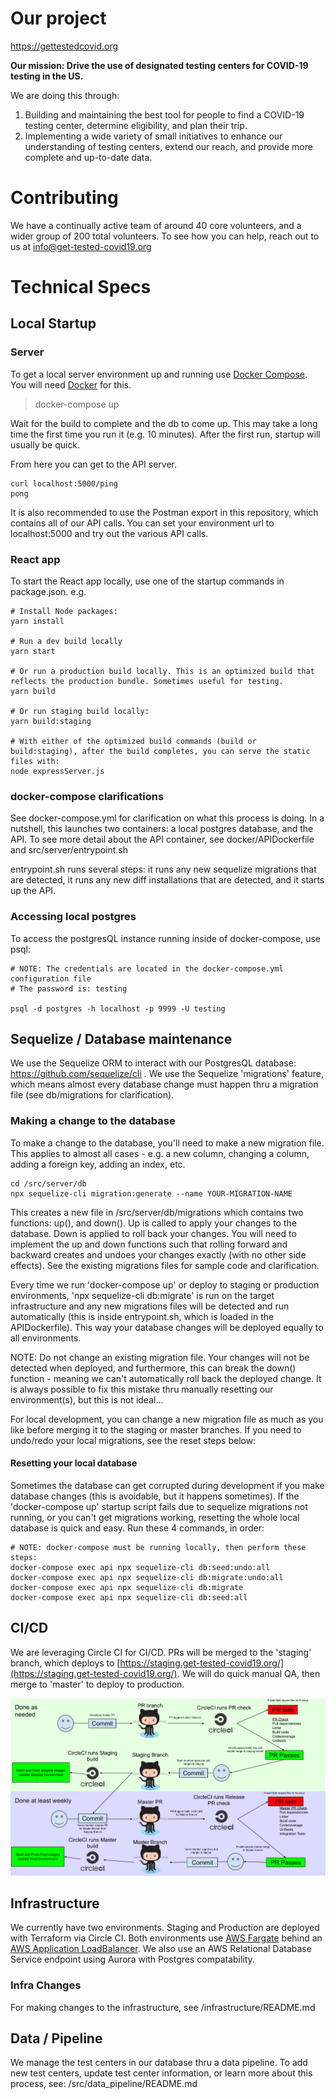 # Our project
https://gettestedcovid.org 

**Our mission: Drive the use of designated testing centers for COVID-19 testing in the US.**

We are doing this through:

1. Building and maintaining the best tool for people to find a COVID-19 testing center, determine eligibility, and plan their trip.
2. Implementing a wide variety of small initiatives to enhance our understanding of testing centers, extend our reach, and provide more complete and up-to-date data.

# Contributing

We have a continually active team of around 40 core volunteers, and a wider group of 200 total volunteers. To see how you can help, reach out to us at info@get-tested-covid19.org

# Technical Specs

## Local Startup

### Server

To get a local server environment up and running use [Docker Compose](https://docs.docker.com/compose/install/). You will need [Docker](https://docs.docker.com/get-docker/) for this.

> docker-compose up

Wait for the build to complete and the db to come up. This may take a long time the first time you run it (e.g. 10 minutes). After the first run, startup will usually be quick.

From here you can get to the API server.

```
curl localhost:5000/ping
pong
```

It is also recommended to use the Postman export in this repository, which contains all of our API calls. You can set your environment url to localhost:5000 and try out the various API calls.

### React app

To start the React app locally, use one of the startup commands in package.json. e.g.

```
# Install Node packages:
yarn install

# Run a dev build locally
yarn start

# Or run a production build locally. This is an optimized build that reflects the production bundle. Sometimes useful for testing.
yarn build

# Or run staging build locally:
yarn build:staging

# With either of the optimized build commands (build or build:staging), after the build completes, you can serve the static files with:
node expressServer.js
```

### docker-compose clarifications

See docker-compose.yml for clarification on what this process is doing. In a nutshell, this launches two containers: a local postgres database, and the API. To see more detail about the API container, see docker/APIDockerfile and  src/server/entrypoint.sh

entrypoint.sh runs several steps: it runs any new sequelize migrations that are detected, it runs any new diff installations that are detected, and it starts up the API.

### Accessing local postgres

To access the postgresQL instance running inside of docker-compose, use psql:

```
# NOTE: The credentials are located in the docker-compose.yml configuration file
# The password is: testing

psql -d postgres -h localhost -p 9999 -U testing
```

## Sequelize / Database maintenance

We use the Sequelize ORM to interact with our PostgresQL database: https://github.com/sequelize/cli . We use the Sequelize 'migrations' feature, which means almost every database change must happen thru a migration file (see db/migrations for clarification).

### Making a change to the database

To make a change to the database, you'll need to make a new migration file. This applies to almost all cases - e.g. a new column, changing a column, adding a foreign key, adding an index, etc. 

```
cd /src/server/db
npx sequelize-cli migration:generate --name YOUR-MIGRATION-NAME
```
This creates a new file in /src/server/db/migrations which contains two functions: up(), and down(). Up is called to apply your changes to the database. Down is applied to roll back your changes. You will need to implement the up and down functions such that rolling forward and backward creates and undoes your changes exactly (with no other side effects). See the existing migrations files for sample code and clarification.

Every time we run 'docker-compose up' or deploy to staging or production environments, 'npx sequelize-cli db:migrate' is run on the target infrastructure and any new migrations files will be detected and run automatically (this is inside entrypoint.sh, which is loaded in the APIDockerfile). This way your database changes will be deployed equally to all environments.

NOTE: Do not change an existing migration file. Your changes will not be detected when deployed, and furthermore, this can break the down() function - meaning we can't automatically roll back the deployed change. It is always possible to fix this mistake thru manually resetting our environment(s), but this is not ideal... 

For local development, you can change a new migration file as much as you like before merging it to the staging or master branches. If you need to undo/redo your local migrations, see the reset steps below:

#### Resetting your local database

Sometimes the database can get corrupted during development if you make database changes (this is avoidable, but it happens sometimes). If the 'docker-compose up' startup script fails due to sequelize migrations not running, or you can't get migrations working, resetting the whole local database is quick and easy. Run these 4 commands, in order:

```
# NOTE: docker-compose must be running locally, then perform these steps:
docker-compose exec api npx sequelize-cli db:seed:undo:all
docker-compose exec api npx sequelize-cli db:migrate:undo:all
docker-compose exec api npx sequelize-cli db:migrate
docker-compose exec api npx sequelize-cli db:seed:all
```

## CI/CD

We are leveraging Circle CI for CI/CD. PRs will be merged to the 'staging' branch, which deploys to [https://staging.get-tested-covid19.org/](https://staging.get-tested-covid19.org/). We will do quick manual QA, then merge to 'master' to deploy to production.

![CI](./Documentation/images/gtcv19ci.svg)

## Infrastructure

We currently have two environments. Staging and Production are deployed with Terraform via Circle CI.  Both environments use [AWS Fargate](https://aws.amazon.com/fargate/) behind an [AWS Application LoadBalancer](https://docs.aws.amazon.com/elasticloadbalancing/latest/application/introduction.html). We also use an AWS Relational Database Service endpoint using Aurora with Postgres compatability.  

### Infra Changes

For making changes to the infrastructure, see /infrastructure/README.md

## Data / Pipeline

We manage the test centers in our database thru a data pipeline. To add new test centers, update test center information, or learn more about this process, see: /src/data_pipeline/README.md